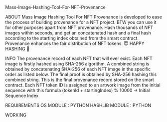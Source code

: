 Mass-Image-Hashing-Tool-For-NFT-Provenance

ABOUT
Mass Image Hashing Tool For NFT Provenance is developed to ease the process of building provenance for a NFT project. BTW you can use it for other purposes apart from NFT provenance. Hash thousands of NFT images within seconds, and get an concatenated hash and a final hash according to the starting index obtained from the smart contract. Provenance enhances the fair distribution of NFT tokens. 😇 HAPPY HASHING 🤞

INFO
The provenance record of each NFT that will ever exist. Each NFT image is firstly hashed using SHA-256 algorithm. A combined string is obtained by concatenating SHA-256 of each NFT image in the specific order as listed below. The final proof is obtained by SHA-256 hashing this combined string. This is the final provenance record stored on the smart contract.
Each NFT token ID is assigned to an artwork image from the initial sequence with this formula
(tokenId + startingIndex) % 10000 → Initial Sequence Index

REQUIREMENTS
OS MODULE : PYTHON
HASHLIB MODULE : PYTHON

WORKING
